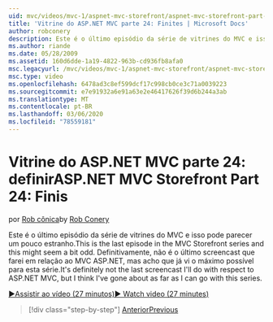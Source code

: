 ```yaml
---
uid: mvc/videos/mvc-1/aspnet-mvc-storefront/aspnet-mvc-storefront-part-24-finis
title: 'Vitrine do ASP.NET MVC parte 24: Finites | Microsoft Docs'
author: robconery
description: Este é o último episódio da série de vitrines do MVC e isso pode parecer um pouco estranho. Definitivamente, não é o último screencast que farei em relação ao ASP.NET...
ms.author: riande
ms.date: 05/28/2009
ms.assetid: 160d6dde-1a19-4822-963b-cd936fb8afa0
msc.legacyurl: /mvc/videos/mvc-1/aspnet-mvc-storefront/aspnet-mvc-storefront-part-24-finis
msc.type: video
ms.openlocfilehash: 6478ad3c8ef599dcf17c998cb0ce3c71a0039223
ms.sourcegitcommit: e7e91932a6e91a63e2e46417626f39d6b244a3ab
ms.translationtype: MT
ms.contentlocale: pt-BR
ms.lasthandoff: 03/06/2020
ms.locfileid: "78559181"
---
```

# <a name="aspnet-mvc-storefront-part-24-finis"></a><span data-ttu-id="fcdde-104">Vitrine do ASP.NET MVC parte 24: definir</span><span class="sxs-lookup"><span data-stu-id="fcdde-104">ASP.NET MVC Storefront Part 24: Finis</span></span>

<span data-ttu-id="fcdde-105">por [Rob cônica](https://github.com/robconery)</span><span class="sxs-lookup"><span data-stu-id="fcdde-105">by [Rob Conery](https://github.com/robconery)</span></span>

<span data-ttu-id="fcdde-106">Este é o último episódio da série de vitrines do MVC e isso pode parecer um pouco estranho.</span><span class="sxs-lookup"><span data-stu-id="fcdde-106">This is the last episode in the MVC Storefront series and this might seem a bit odd.</span></span> <span data-ttu-id="fcdde-107">Definitivamente, não é o último screencast que farei em relação ao MVC ASP.NET, mas acho que já vi o máximo possível para esta série.</span><span class="sxs-lookup"><span data-stu-id="fcdde-107">It's definitely not the last screencast I'll do with respect to ASP.NET MVC, but I think I've gone about as far as I can go with this series.</span></span>

[<span data-ttu-id="fcdde-108">&#9654;Assistir ao vídeo (27 minutos)</span><span class="sxs-lookup"><span data-stu-id="fcdde-108">&#9654; Watch video (27 minutes)</span></span>](https://channel9.msdn.com/Blogs/ASP-NET-Site-Videos/aspnet-mvc-storefront-part-24-finis)

> [!div class="step-by-step"]
> [<span data-ttu-id="fcdde-109">Anterior</span><span class="sxs-lookup"><span data-stu-id="fcdde-109">Previous</span></span>](aspnet-mvc-storefront-part-23-getting-started-with-domain-driven-design.md)
